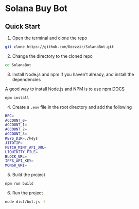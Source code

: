 # Solana Buy Bot

## Quick Start

1. Open the terminal and clone the repo

```bash
git clone https://github.com/Deezzir/SolanaBot.git
```

2. Change the directory to the cloned repo

```bash
cd SolanaBot
```

3. Install Node.js and npm if you haven't already, and install the dependencies

A good way to install Node.js and NPM is to use [npm DOCS](https://docs.npmjs.com/downloading-and-installing-node-js-and-npm)

```bash
npm install
```

4. Create a `.env` file in the root directory and add the following

```bash
RPC=
ACCOUNT_0=
ACCOUNT_1=
ACCOUNT_2=
ACCOUNT_3=
KEYS_DIR=./keys
JITOTIP=
FETCH_MINT_API_URL=
LIQUIDITY_FILE=
BLOCK_URL=
IPFS_API_KEY=
MONGO_URI=
```

5. Build the project

```bash
npm run build
```

6. Run the project

```bash
node dist/bot.js -h
```
